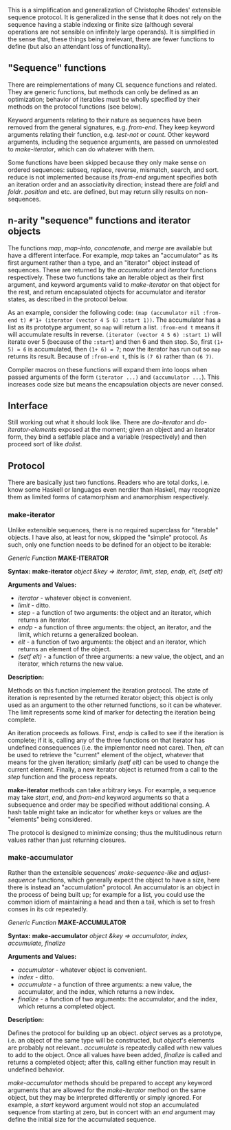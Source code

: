 This is a simplification and generalization of Christophe Rhodes' extensible sequence protocol. It is generalized in the sense that it does not rely on the sequence having a stable indexing or finite size (although several operations are not sensible on infinitely large operands). It is simplified in the sense that, these things being irrelevant, there are fewer functions to define (but also an attendant loss of functionality).

## "Sequence" functions

There are reimplementations of many CL sequence functions and related. They are generic functions, but methods can only be defined as an optimization; behavior of iterables must be wholly specified by their methods on the protocol functions (see below).

Keyword arguments relating to their nature as sequences have been removed from the general signatures, e.g. _from-end_. They keep keyword arguments relating their function, e.g. _test-not_ or _count_. Other keyword arguments, including the sequence arguments, are passed on unmolested to _make-iterator_, which can do whatever with them.

Some functions have been skipped because they only make sense on ordered sequences: subseq, replace, reverse, mismatch, search, and sort. reduce is not implemented because its _from-end_ argument specifies both an iteration order and an associativity direction; instead there are _foldl_ and _foldr_. _position_ and etc. are defined, but may return silly results on non-sequences.

## n-arity "sequence" functions and iterator objects

The functions _map_, _map-into_, _concatenate_, and _merge_ are available but have a different interface. For example, _map_ takes an "accumulator" as its first argument rather than a type, and an "iterator" object instead of sequences. These are returned by the _accumulator_ and _iterator_ functions respectively. These two functions take an iterable object as their first argument, and keyword arguments valid to _make-iterator_ on that object for the rest, and return encapsulated objects for accumulator and iterator states, as described in the protocol below.

As an example, consider the following code: `(map (accumulator nil :from-end t) #'1+ (iterator (vector 4 5 6) :start 1))`. The accumulator has a list as its prototype argument, so `map` will return a list. `:from-end t` means it will accumulate results in reverse. `(iterator (vector 4 5 6) :start 1)` will iterate over 5 (because of the `:start`) and then 6 and then stop. So, first `(1+ 5) = 6` is accumulated, then `(1+ 6) = 7`; now the iterator has run out so `map` returns its result. Because of `:from-end t`, this is `(7 6)` rather than `(6 7)`.

Compiler macros on these functions will expand them into loops when passed arguments of the form `(iterator ...)` and `(accumulator ...`). This increases code size but means the encapsulation objects are never consed.

## Interface

Still working out what it should look like. There are _do-iterator_ and _do-iterator-elements_ exposed at the moment; given an object and an iterator form, they bind a setfable place and a variable (respectively) and then proceed sort of like _dolist_.

## Protocol

There are basically just two functions. Readers who are total dorks, i.e. know some Haskell or languages even nerdier than Haskell, may recognize them as limited forms of catamorphism and anamorphism respectively.

### make-iterator

Unlike extensible sequences, there is no required superclass for "iterable" objects. I have also, at least for now, skipped the "simple" protocol. As such, only one function needs to be defined for an object to be iterable:

_Generic Function_ **MAKE-ITERATOR**

**Syntax:** **make-iterator** _object &key => iterator, limit, step, endp, elt, (setf elt)_

**Arguments and Values:**

  * _iterator_ - whatever object is convenient.
  * _limit_ - ditto.
  * _step_ - a function of two arguments: the object and an iterator, which returns an iterator.
  * _endp_ - a function of three arguments: the object, an iterator, and the limit, which returns a generalized boolean.
  * _elt_ - a function of two arguments: the object and an iterator, which returns an element of the object.
  * _(setf elt)_ - a function of three arguments: a new value, the object, and an iterator, which returns the new value.

**Description:**

Methods on this function implement the iteration protocol. The state of iteration is represented by the returned iterator object; this object is only used as an argument to the other returned functions, so it can be whatever. The limit represents some kind of marker for detecting the iteration being complete.

An iteration proceeds as follows. First, _endp_ is called to see if the iteration is complete; if it is, calling any of the three functions on that iterator has undefined consequences (i.e. the implementor need not care). Then, _elt_ can be used to retrieve the "current" element of the object, whatever that means for the given iteration; similarly _(setf elt)_ can be used to change the current element. Finally, a new iterator object is returned from a call to the _step_ function and the process repeats.

**make-iterator** methods can take arbitrary keys. For example, a sequence may take _start_, _end_, and _from-end_ keyword arguments so that a subsequence and order may be specified without additional consing. A hash table might take an indicator for whether keys or values are the "elements" being considered.

The protocol is designed to minimize consing; thus the multitudinous return values rather than just returning closures.

### make-accumulator

Rather than the extensible sequences' _make-sequence-like_ and _adjust-sequence_ functions, which generally expect the object to have a size, here there is instead an "accumulation" protocol. An accumulator is an object in the process of being built up; for example for a list, you could use the common idiom of maintaining a head and then a tail, which is set to fresh conses in its cdr repeatedly.

_Generic Function_ **MAKE-ACCUMULATOR**

**Syntax:** **make-accumulator** _object &key => accumulator, index, accumulate, finalize_

**Arguments and Values:**

  * _accumulator_ - whatever object is convenient.
  * _index_ - ditto.
  * _accumulate_ - a function of three arguments: a new value, the accumulator, and the index, which returns a new index.
  * _finalize_ - a function of two arguments: the accumulator, and the index, which returns a completed object.

**Description:**

Defines the protocol for building up an object. _object_ serves as a prototype, i.e. an object of the same type will be constructed, but _object_'s elements are probably not relevant.. _accumulate_ is repeatedly called with new values to add to the object. Once all values have been added, _finalize_ is called and returns a completed object; after this, calling either function may result in undefined behavior.

_make-accumulator_ methods should be prepared to accept any keyword arguments that are allowed for the _make-iterator_ method on the same object, but they may be interpreted differently or simply ignored. For example, a _start_ keyword argument would not stop an accumulated sequence from starting at zero, but in concert with an _end_ argument may define the initial size for the accumulated sequence.
